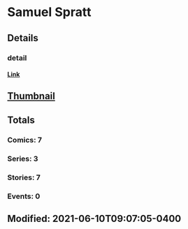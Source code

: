 # Samuel  Spratt 
## Details
### detail
#### [Link](http://marvel.com/comics/creators/13079/samuel_spratt?utm_campaign=apiRef&utm_source=225578a89fc76f3d20fbffda5d17a88d)
## [Thumbnail](http://i.annihil.us/u/prod/marvel/i/mg/b/40/image_not_available.jpg)
## Totals
### Comics: 7
### Series: 3
### Stories: 7
### Events: 0
## Modified: 2021-06-10T09:07:05-0400